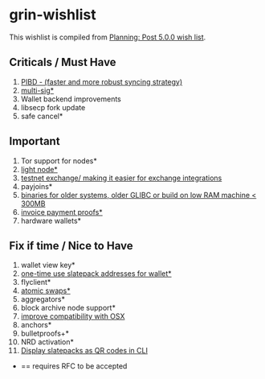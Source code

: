# grin-wishlist

This wishlist is compiled from [Planning: Post 5.0.0 wish list](https://github.com/mimblewimble/grin-pm/issues/385).

## Criticals / Must Have

1. [PIBD - (faster and more robust syncing strategy)](https://github.com/stakervali/grin-wishlist/issues/6)
2. [multi-sig*](https://github.com/stakervali/grin-wishlist/issues/2)
3. Wallet backend improvements
4. libsecp fork update 
5. safe cancel*


## Important

1. Tor support for nodes*
2. [light node*](https://github.com/stakervali/grin-wishlist/issues/7)
3. [testnet exchange/ making it easier for exchange integrations](https://github.com/stakervali/grin-wishlist/issues/4)
4. payjoins*
5. [binaries for older systems, older GLIBC or build on low RAM machine < 300MB]()
6. [invoice payment proofs*](https://github.com/stakervali/grin-wishlist/issues/10)
7. hardware wallets*

## Fix if time / Nice to Have

1. wallet view key*
2. [one-time use slatepack addresses for wallet*](https://github.com/stakervali/grin-wishlist/issues/11)
3. flyclient*
4. [atomic swaps*](https://github.com/stakervali/grin-wishlist/issues/1)
5. aggregators*
6. block archive node support*
7. [improve compatibility with OSX](https://github.com/stakervali/grin-wishlist/issues/3)
8. anchors*
9. bulletproofs+*
10. NRD activation*
11. [Display slatepacks as QR codes in CLI](https://github.com/stakervali/grin-wishlist/issues/12)

* == requires RFC to be accepted
